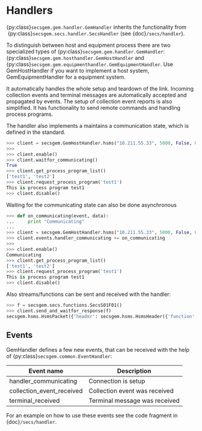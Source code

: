 # Handlers

{py:class}`secsgem.gem.handler.GemHandler` inherits the functionality from  {py:class}`secsgem.secs.handler.SecsHandler` (see {doc}`/secs/handler`).

To distinguish between host and equipment process there are two specialized types of {py:class}`secsgem.gem.handler.GemHandler`:
{py:class}`secsgem.gem.hosthandler.GemHostHandler` and {py:class}`secsgem.gem.equipmenthandler.GemEquipmentHandler`.
Use GemHostHandler if you want to implement a host system, GemEquipmentHandler for a equipment system.

It automatically handles the whole setup and teardown of the link.
Incoming collection events and terminal messages are automatically accepted and propagated by events.
The setup of collection event reports is also simplified.
It has functionality to send remote commands and handling process programs.

The handler also implements a maintains a communication state, which is defined in the standard.

```python
>>> client = secsgem.GemHostHandler.hsms("10.211.55.33", 5000, False, 0, "test")
>>>
>>> client.enable()
>>> client.waitfor_communicating()
True
>>> client.get_process_program_list()
['test1', 'test2']
>>> client.request_process_program('test1')
This is process program test1
>>> client.disable()
```

Waiting for the communicating state can also be done asynchronous

```python
>>> def on_communicating(event, data):
...     print "Communicating"
...
>>> client = secsgem.GemHostHandler.hsms("10.211.55.33", 5000, False, 0, "test")
>>> client.events.handler_communicating += on_communicating
>>>
>>> client.enable()
Communicating
>>> client.get_process_program_list()
['test1', 'test2']
>>> client.request_process_program('test1')
This is process program test1
>>> client.disable()
```

Also streams/functions can be sent and received with the handler:

```python
>>> f = secsgem.secs.functions.SecsS01F01()
>>> client.send_and_waitfor_response(f)
secsgem.hsms.HsmsPacket({'header': secsgem.hsms.HsmsHeader({'function': 2, 'stream': 1, 'p_type': 0, 'system': 14, 'session_id': 0, 'require_response': False, 's_type': 0}), 'data': '\x01\x02A\x06EQUIPMA\x06SV n/a'})
```

## Events

GemHandler defines a few new events, that can be received with the help of {py:class}`secsgem.common.EventHandler`:

| Event name | Description |
|---|---|
| handler_communicating | Connection is setup |
| collection_event_received | Collection event was received |
| terminal_received | Terminal message was received |

For an example on how to use these events see the code fragment in {doc}`/secs/handler`.
